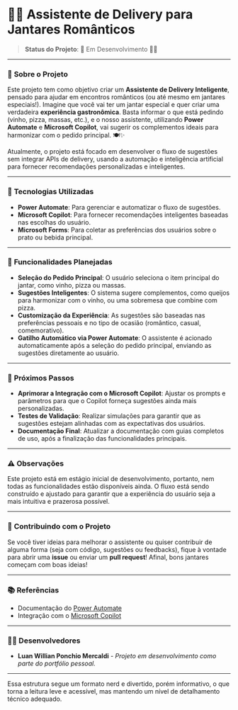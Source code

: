 # 🍷🧀 **Assistente de Delivery para Jantares Românticos**

> **Status do Projeto**: 🚧 Em Desenvolvimento 👷‍♂️

---

### 📜 **Sobre o Projeto**
Este projeto tem como objetivo criar um **Assistente de Delivery Inteligente**, pensado para ajudar em encontros românticos (ou até mesmo em jantares especiais!). Imagine que você vai ter um jantar especial e quer criar uma verdadeira **experiência gastronômica**. Basta informar o que está pedindo (vinho, pizza, massas, etc.), e o nosso assistente, utilizando **Power Automate** e **Microsoft Copilot**, vai sugerir os complementos ideais para harmonizar com o pedido principal. 🍽️✨

Atualmente, o projeto está focado em desenvolver o fluxo de sugestões sem integrar APIs de delivery, usando a automação e inteligência artificial para fornecer recomendações personalizadas e inteligentes.

---

### 🔧 **Tecnologias Utilizadas**
- **Power Automate**: Para gerenciar e automatizar o fluxo de sugestões.
- **Microsoft Copilot**: Para fornecer recomendações inteligentes baseadas nas escolhas do usuário.
- **Microsoft Forms**: Para coletar as preferências dos usuários sobre o prato ou bebida principal.

---

### 🚀 **Funcionalidades Planejadas**
- **Seleção do Pedido Principal**: O usuário seleciona o item principal do jantar, como vinho, pizza ou massas.
- **Sugestões Inteligentes**: O sistema sugere complementos, como queijos para harmonizar com o vinho, ou uma sobremesa que combine com pizza.
- **Customização da Experiência**: As sugestões são baseadas nas preferências pessoais e no tipo de ocasião (romântico, casual, comemorativo).
- **Gatilho Automático via Power Automate**: O assistente é acionado automaticamente após a seleção do pedido principal, enviando as sugestões diretamente ao usuário.

---

### 🔮 **Próximos Passos**
- **Aprimorar a Integração com o Microsoft Copilot**: Ajustar os prompts e parâmetros para que o Copilot forneça sugestões ainda mais personalizadas.
- **Testes de Validação**: Realizar simulações para garantir que as sugestões estejam alinhadas com as expectativas dos usuários.
- **Documentação Final**: Atualizar a documentação com guias completos de uso, após a finalização das funcionalidades principais.

---

### ⚠️ **Observações**
Este projeto está em estágio inicial de desenvolvimento, portanto, nem todas as funcionalidades estão disponíveis ainda. O fluxo está sendo construído e ajustado para garantir que a experiência do usuário seja a mais intuitiva e prazerosa possível.

---

### 👾 **Contribuindo com o Projeto**
Se você tiver ideias para melhorar o assistente ou quiser contribuir de alguma forma (seja com código, sugestões ou feedbacks), fique à vontade para abrir uma **issue** ou enviar um **pull request**! Afinal, bons jantares começam com boas ideias!

---

### 📚 **Referências**
- Documentação do [Power Automate](https://learn.microsoft.com/en-us/power-automate/)
- Integração com o [Microsoft Copilot](https://learn.microsoft.com/en-us/copilot/overview/)

---

### 🧑‍💻 **Desenvolvedores**
- **Luan Willian Ponchio Mercaldi** - *Projeto em desenvolvimento como parte do portfólio pessoal.*

---

Essa estrutura segue um formato nerd e divertido, porém informativo, o que torna a leitura leve e acessível, mas mantendo um nível de detalhamento técnico adequado.
